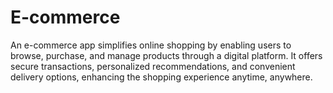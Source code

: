 # E-commerce
An e-commerce app simplifies online shopping by enabling users to browse, purchase, and manage products through a digital platform. It offers secure transactions, personalized recommendations, and convenient delivery options, enhancing the shopping experience anytime, anywhere.
